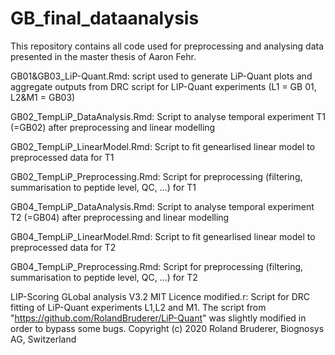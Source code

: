 # GB_final_dataanalysis

This repository contains all code used for preprocessing and analysing data presented in the master thesis of Aaron Fehr. 

GB01&GB03_LiP-Quant.Rmd: script used to generate LiP-Quant plots and aggregate outputs from DRC script for LIP-Quant experiments (L1 = GB 01, L2&M1 = GB03)

GB02_TempLiP_DataAnalysis.Rmd: Script to analyse temporal experiment T1 (=GB02) after preprocessing and linear modelling

GB02_TempLiP_LinearModel.Rmd: Script to fit genearlised linear model to preprocessed data for T1

GB02_TempLiP_Preprocessing.Rmd: Script for preprocessing (filtering, summarisation to peptide level, QC, ...) for T1

GB04_TempLiP_DataAnalysis.Rmd: Script to analyse temporal experiment T2 (=GB04) after preprocessing and linear modelling

GB04_TempLiP_LinearModel.Rmd: Script to fit genearlised linear model to preprocessed data for T2

GB04_TempLiP_Preprocessing.Rmd: Script for preprocessing (filtering, summarisation to peptide level, QC, ...) for T2

LIP-Scoring GLobal analysis V3.2 MIT Licence modified.r: Script for DRC fitting of LiP-Quant experiments L1,L2 and M1. The script from "https://github.com/RolandBruderer/LiP-Quant" was slightly modified in order to bypass some bugs. Copyright (c) 2020 Roland Bruderer, Biognosys AG, Switzerland

